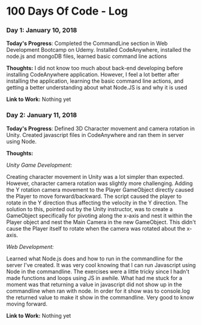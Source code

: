 # 100 Days Of Code - Log

### Day 1: January 10, 2018

**Today's Progress**: Completed the CommandLine section in Web Development Bootcamp on Udemy.
Installed CodeAnywhere, installed the node.js and mongoDB files, learned basic command line actions

**Thoughts:** I did not know too much about back-end developing before installing CodeAnywhere application. However, I feel a lot better after installing the application, learning the basic command line actions, and getting a better understanding about what Node.JS is and why it is used

**Link to Work:** Nothing yet

### Day 2: January 11, 2018

**Today's Progress**: Defined 3D Character movement and camera rotation in Unity. Created javascript files in CodeAnywhere and ran them in server using Node.

**Thoughts:** 

*Unity Game Development:*

Creating character movement in Unity was a lot simpler than expected. However, character camera rotation was slightly more challenging. Adding the Y rotation camera movement to the Player GameObject directly caused the Player to move forward/backward. The script caused the player to rotate in the Y direction thus affecting the velocity in the Y direction. The solution to this, pointed out by the Unity instructor, was to create a GameObject specifically for pivoting along the x-axis and nest it within the Player object and nest the Main Camera in the new GameObject. This didn't cause the Player itself to rotate when the camera was rotated about the x-axis.

*Web Development:*

Learned what Node.js does and how to run in the commandline for the server I've created. It was very cool knowing that I can run Javascript using Node in the commandline. The exercises were a little tricky since I hadn't made functions and loops using JS in awhile. What had me stuck for a moment was that returning a value in javascript did not show up in the commandline when ran with node. In order for it show was to console.log the returned value to make it show in the commandline. Very good to know moving forward.

**Link to Work:** Nothing yet
<!--
##### Day 0: February 30, 2016 (Example 1)
##### (delete me or comment me out)
##### **Today's Progress**: Fixed CSS, worked on canvas functionality for the app.
**Thoughts:** I really struggled with CSS, but, overall, I feel like I am slowly getting better at it. Canvas is still new for me, but I managed to figure out some basic functionality.
**Link(s) to work** [Calculator App](http://www.example.com)
### Day 0: February 30, 2016 (Example 2)
##### (delete me or comment me out)
**Today's Progress**: Fixed CSS, worked on canvas functionality for the app.
**Thoughts**: I really struggled with CSS, but, overall, I feel like I am slowly getting better at it. Canvas is still new for me, but I managed to figure out some basic functionality.
**Link(s) to work**: [Calculator App](http://www.example.com)
### Day 1: June 27, Monday
**Today's Progress**: I've gone through many exercises on FreeCodeCamp.
**Thoughts** I've recently started coding, and it's a great feeling when I finally solve an algorithm challenge after a lot of attempts and hours spent.
**Link(s) to work**
1. [Find the Longest Word in a String](https://www.freecodecamp.com/challenges/find-the-longest-word-in-a-string)
2. [Title Case a Sentence](https://www.freecodecamp.com/challenges/title-case-a-sentence)
-->
